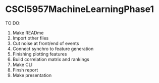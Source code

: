 # CSCI5957MachineLearningPhase1

TO DO:

1) Make READme
2) Import other files
3) Cut noise at front/end of events
4) Connect synchro to feature generation
5) Finishing plotting features
6) Build correlation matrix and rankings
7) Make CLI
8) Finsh report
9) Make presentation
